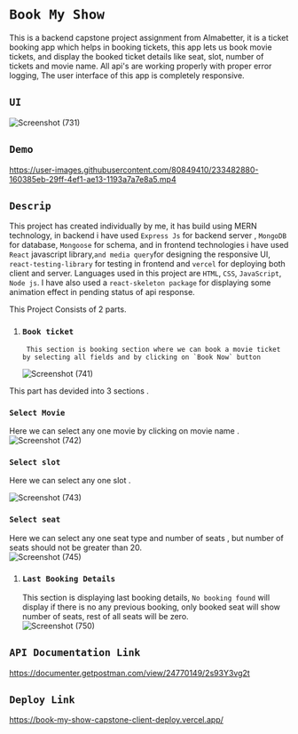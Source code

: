 # `Book My Show`

This is a backend capstone project assignment from Almabetter, it is a ticket booking app which helps in booking tickets, this app lets us book movie tickets, and display the booked ticket details like seat, slot, number of tickets and movie name. All api's are working properly with proper error logging, The user interface of this app is completely responsive.

## `UI`

![Screenshot (731)](https://user-images.githubusercontent.com/80849410/233468129-4a29ba5a-b909-4d96-8ebf-13d0af25aba5.png)

## `Demo`

https://user-images.githubusercontent.com/80849410/233482880-160385eb-29ff-4ef1-ae13-1193a7a7e8a5.mp4

## `Descrip`

This project has created individually by me, it has build using MERN technology, in backend i have used `Express Js` for backend server , `MongoDB` for database, `Mongoose` for schema, and in frontend technologies i have used `React` javascript library,`and media query`for designing the responsive UI, `react-testing-library` for testing in frontend and `vercel` for deploying both client and server. Languages used in this project are `HTML`, `CSS`, `JavaScript`, `Node js`. I have also used a `react-skeleton package` for displaying some animation effect in pending status of api response.

This Project Consists of 2 parts.

1.  ### `Book ticket`
         This section is booking section where we can book a movie ticket by selecting all fields and by clicking on `Book Now` button
    ![Screenshot (741)](https://user-images.githubusercontent.com/80849410/233486544-aff17f71-41e1-44f2-a6f8-d1ab741fcc92.png)

This part has devided into 3 sections .

### `Select Movie`

Here we can select any one movie by clicking on movie name .
![Screenshot (742)](https://user-images.githubusercontent.com/80849410/233486826-bebd7541-f9c5-4ed6-8b3c-81ae7906772d.png)

### `Select slot`

Here we can select any one slot .

![Screenshot (743)](https://user-images.githubusercontent.com/80849410/233488333-68d8db60-969f-4a99-a36c-7fa103c2d87b.png)

### `Select seat`

Here we can select any one seat type and number of seats , but number of seats should not be greater than 20.  
![Screenshot (745)](https://user-images.githubusercontent.com/80849410/233489034-bc921fe4-e879-4997-b0ee-9a03675fe8fd.png)

1.  ### `Last Booking Details`
    This section is displaying last booking details, `No booking found` will display if there is no any previous booking, only booked seat will show number of seats, rest of all seats will be zero.  
     ![Screenshot (750)](https://user-images.githubusercontent.com/80849410/233490267-c616632a-bb14-4382-a9c9-54762fd88c48.png)

## `API Documentation Link`

https://documenter.getpostman.com/view/24770149/2s93Y3vg2t

## `Deploy Link`

https://book-my-show-capstone-client-deploy.vercel.app/
